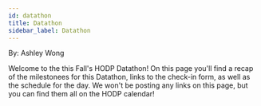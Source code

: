 ```yaml
---
id: datathon
title: Datathon
sidebar_label: Datathon
---
```


By: Ashley Wong

Welcome to the this Fall's HODP Datathon! On this page you'll find a recap of the milestonees for this Datathon, links to the check-in form, as well as the schedule for the day. We won't be posting any links on this page, but you can find them all on the HODP calendar!



